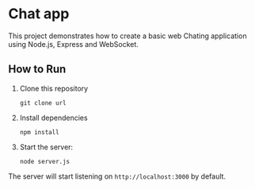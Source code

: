 # Chat app

This project demonstrates how to create a basic web Chating application using Node.js, Express and WebSocket.


## How to Run

1. Clone this repository
   ```
   git clone url
   ```

3. Install dependencies

   ```
   npm install
   ```

4. Start the server:

   ```
   node server.js
   ```

The server will start listening on `http://localhost:3000` by default.
